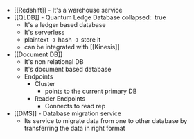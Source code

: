 - [[Redshift]] - It's a warehouse service
- [[QLDB]] - Quantum Ledge Database
  collapsed:: true
	- It's a ledger based database
	- It's serverless
	- plaintext -> hash -> store it
	- can be integrated with [[Kinesis]]
- [[Document DB]]
	- It's non relational DB
	- It's document based database
	- Endpoints
		- Cluster
			- points to the current primary DB
		- Reader Endpoints
			- Connects to read rep
- [[DMS]] - Database migration service
	- Its service to migrate data from one to other database by transferring the data in right format